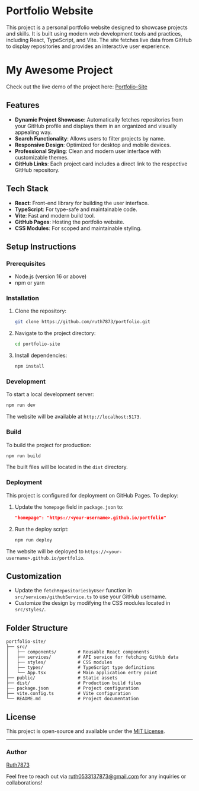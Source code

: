 # Portfolio Website

This project is a personal portfolio website designed to showcase projects and skills. It is built using modern web development tools and practices, including React, TypeScript, and Vite. The site fetches live data from GitHub to display repositories and provides an interactive user experience.
# My Awesome Project

Check out the live demo of the project here: [Portfolio-Site](https://ruth7873.github.io/portfolio/)

## Features

- **Dynamic Project Showcase**: Automatically fetches repositories from your GitHub profile and displays them in an organized and visually appealing way.
- **Search Functionality**: Allows users to filter projects by name.
- **Responsive Design**: Optimized for desktop and mobile devices.
- **Professional Styling**: Clean and modern user interface with customizable themes.
- **GitHub Links**: Each project card includes a direct link to the respective GitHub repository.

## Tech Stack

- **React**: Front-end library for building the user interface.
- **TypeScript**: For type-safe and maintainable code.
- **Vite**: Fast and modern build tool.
- **GitHub Pages**: Hosting the portfolio website.
- **CSS Modules**: For scoped and maintainable styling.

## Setup Instructions

### Prerequisites

- Node.js (version 16 or above)
- npm or yarn

### Installation

1. Clone the repository:
   ```bash
   git clone https://github.com/ruth7873/portfolio.git
   ```

2. Navigate to the project directory:
   ```bash
   cd portfolio-site
   ```

3. Install dependencies:
   ```bash
   npm install
   ```

### Development

To start a local development server:
```bash
npm run dev
```
The website will be available at `http://localhost:5173`.

### Build

To build the project for production:
```bash
npm run build
```
The built files will be located in the `dist` directory.

### Deployment

This project is configured for deployment on GitHub Pages. To deploy:

1. Update the `homepage` field in `package.json` to:
   ```json
   "homepage": "https://<your-username>.github.io/portfolio"
   ```

2. Run the deploy script:
   ```bash
   npm run deploy
   ```

The website will be deployed to `https://<your-username>.github.io/portfolio`.

## Customization

- Update the `fetchRepositoriesbyUser` function in `src/services/githubService.ts` to use your GitHub username.
- Customize the design by modifying the CSS modules located in `src/styles/`.

## Folder Structure

```
portfolio-site/
├── src/
│   ├── components/        # Reusable React components
│   ├── services/          # API service for fetching GitHub data
│   ├── styles/            # CSS modules
│   ├── types/             # TypeScript type definitions
│   └── App.tsx            # Main application entry point
├── public/                # Static assets
├── dist/                  # Production build files
├── package.json           # Project configuration
├── vite.config.ts         # Vite configuration
└── README.md              # Project documentation
```

## License

This project is open-source and available under the [MIT License](LICENSE).

---

### Author

[Ruth7873](https://github.com/ruth7873)

Feel free to reach out via [ruth0533137873@gmail.com](mailto:ruth0533137873@gmail.com) for any inquiries or collaborations!
